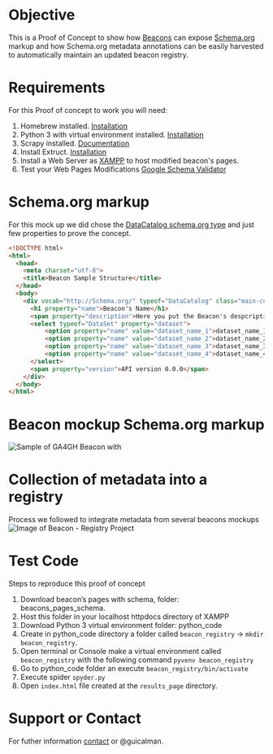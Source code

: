 # Objective
This is a Proof of Concept to show how [Beacons](https://genomicsandhealth.org/work-products-demonstration-projects/beacon-project-0) can expose [Schema.org](http://schema.org) markup and how Schema.org metadata annotations can be easily harvested to automatically maintain an updated beacon registry.

# Requirements
For this Proof of concept to work you will need:
1. Homebrew installed. [Installation](https://brew.sh/)
2. Python 3 with virtual environment installed. [Installation](https://www.digitalocean.com/community/tutorials/how-to-install-python-3-and-set-up-a-local-programming-environment-on-macos)
3. Scrapy installed. [Documentation](https://doc.scrapy.org/en/latest/intro/tutorial.html)
4. Install Extruct. [Installation](https://github.com/scrapinghub/extruct)
5. Install a Web Server as [XAMPP](https://www.apachefriends.org/index.html) to host modified beacon's pages.
6. Test your Web Pages Modifications [Google Schema Validator](https://search.google.com/structured-data/testing-tool)

# Schema.org markup
For this mock up we did chose the [DataCatalog schema.org type](http://schema.org/DataCatalog) and just few properties to prove the concept.
```html
<!DOCTYPE html>
<html>
  <head>
    <meta charset="utf-8">
    <title>Beacon Sample Structure</title>
  </head>
  <body>
    <div vocab="http://Schema.org/" typeof="DataCatalog" class="main-container">
      <h1 property="name">Beacon's Name</h1>
      <span property="description">Here you put the Beacon's despcription</span>
      <select typeof="DataSet" property="dataset">
          <option property="name" value="dataset_name_1">dataset_name_1</option>
          <option property="name" value="dataset_name_2">dataset_name_2</option>
          <option property="name" value="dataset_name_3">dataset_name_3</option>
          <option property="name" value="dataset_name_4">dataset_name_4</option>
      </select>
      <span property="version">API version 0.0.0</span>
    </div>
  </body>
</html>
```
# Beacon mockup Schema.org markup
![Sample of GA4GH Beacon with ](http://gdurl.com/SI21)

# Collection of metadata into a registry
Process we followed to integrate metadata from several beacons mockups
![Image of Beacon - Registry Project](http://gdurl.com/MJFd)

# Test Code
Steps to reproduce this proof of concept
1. Download beacon’s pages with schema, folder: beacons_pages_schema.
2. Host this folder in your localhost httpdocs directory of XAMPP
3. Download Python 3 virtual environment folder: python_code 
4. Create in python_code directory a folder called `beacon_registry` -> `mkdir beacon_registry`.
5. Open terminal or Console make a virtual environment called `beacon_registry` with the following command `pyvenv beacon_registry`
6. Go to python_code folder an execute `beacon_registry/bin/activate`
7. Execute spider `spyder.py`
8. Open `index.html` file created at the `results_page` directory.

# Support or Contact
For futher information [contact](mailto:guillermo.calderon@elixir-europe.org) or @guicalman.
